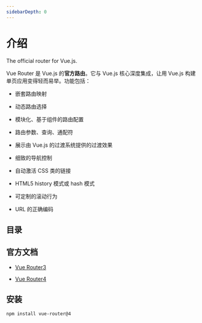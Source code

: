 ```yaml
---
sidebarDepth: 0
---
```


# 介绍

The official router for Vue.js.

Vue Router 是 Vue.js 的**官方路由**。它与 Vue.js 核心深度集成，让用 Vue.js 构建单页应用变得轻而易举。功能包括：

- 嵌套路由映射

- 动态路由选择

- 模块化、基于组件的路由配置

- 路由参数、查询、通配符

- 展示由 Vue.js 的过渡系统提供的过渡效果

- 细致的导航控制

- 自动激活 CSS 类的链接

- HTML5 history 模式或 hash 模式

- 可定制的滚动行为

- URL 的正确编码

## 目录

## 官方文档

- [Vue Router3](https://next.router.vuejs.org/zh/)

- [Vue Router4](https://router.vuejs.org/zh/)

## 安装

```sh
npm install vue-router@4
```
